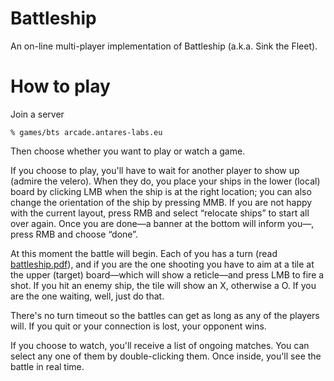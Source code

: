 # Battleship

An on-line multi-player implementation of Battleship (a.k.a. Sink the Fleet).

# How to play

Join a server

	% games/bts arcade.antares-labs.eu

Then choose whether you want to play or watch a game.

If you choose to play, you'll have to wait for another player to show
up (admire the velero).  When they do, you place your ships in the
lower (local) board by clicking LMB when the ship is at the right
location; you can also change the orientation of the ship by pressing
MMB.  If you are not happy with the current layout, press RMB and
select “relocate ships” to start all over again.  Once you are done—a
banner at the bottom will inform you—, press RMB and choose “done”.

At this moment the battle will begin.  Each of you has a turn (read
[battleship.pdf](battleship.pdf)), and if you are the one shooting you
have to aim at a tile at the upper (target) board—which will show a
reticle—and press LMB to fire a shot.  If you hit an enemy ship, the
tile will show an X, otherwise a O. If you are the one waiting, well,
just do that.

There's no turn timeout so the battles can get as long as any of the
players will.  If you quit or your connection is lost, your opponent
wins.

If you choose to watch, you'll receive a list of ongoing matches.  You
can select any one of them by double-clicking them.  Once inside,
you'll see the battle in real time.
